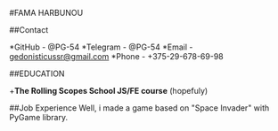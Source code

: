 #FAMA HARBUNOU


##Contact

*GitHub - @PG-54
*Telegram - @PG-54
*Email - gedonisticussr@gmail.com
*Phone - +375-29-678-69-98


##EDUCATION

+**The Rolling Scopes School JS/FE course** (hopefuly)


##Job Experience
Well, i made a game based on \"Space Invader\" with PyGame library.

